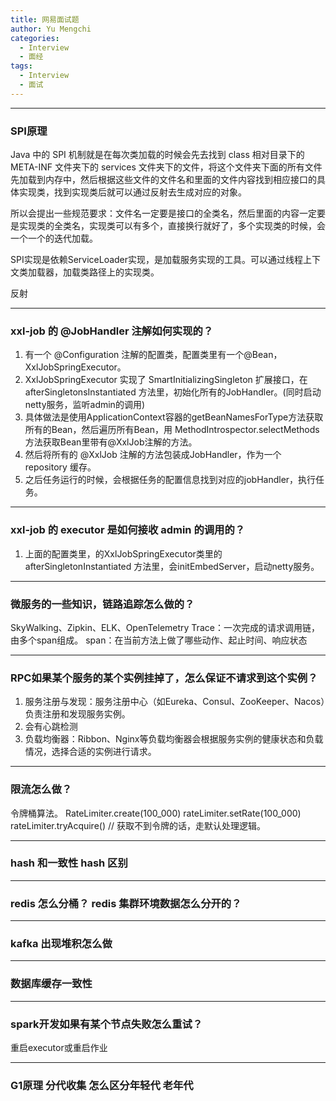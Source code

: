 ```yaml
---
title: 网易面试题
author: Yu Mengchi
categories:
  - Interview 
  - 面经
tags:
  - Interview
  - 面试
---
```


---
### SPI原理
Java 中的 SPI 机制就是在每次类加载的时候会先去找到 class 相对目录下的 META-INF 文件夹下的 services 文件夹下的文件，将这个文件夹下面的所有文件先加载到内存中，然后根据这些文件的文件名和里面的文件内容找到相应接口的具体实现类，找到实现类后就可以通过反射去生成对应的对象。

所以会提出一些规范要求：文件名一定要是接口的全类名，然后里面的内容一定要是实现类的全类名，实现类可以有多个，直接换行就好了，多个实现类的时候，会一个一个的迭代加载。

SPI实现是依赖ServiceLoader实现，是加载服务实现的工具。可以通过线程上下文类加载器，加载类路径上的实现类。

反射

---
### xxl-job 的 @JobHandler 注解如何实现的？
1. 有一个 @Configuration 注解的配置类，配置类里有一个@Bean，XxlJobSpringExecutor。
2. XxlJobSpringExecutor 实现了 SmartInitializingSingleton 扩展接口，在 afterSingletonsInstantiated 方法里，初始化所有的JobHandler。(同时启动netty服务，监听admin的调用)
3. 具体做法是使用ApplicationContext容器的getBeanNamesForType方法获取所有的Bean，然后遍历所有Bean，用 MethodIntrospector.selectMethods方法获取Bean里带有@XxlJob注解的方法。
4. 然后将所有的 @XxlJob 注解的方法包装成JobHandler，作为一个 repository 缓存。
5. 之后任务运行的时候，会根据任务的配置信息找到对应的jobHandler，执行任务。

---
### xxl-job 的 executor 是如何接收 admin 的调用的？
1. 上面的配置类里，的XxlJobSpringExecutor类里的 afterSingletonInstantiated 方法里，会initEmbedServer，启动netty服务。

---
### 微服务的一些知识，链路追踪怎么做的？
SkyWalking、Zipkin、ELK、OpenTelemetry
Trace：一次完成的请求调用链，由多个span组成。
span：在当前方法上做了哪些动作、起止时间、响应状态

---
### RPC如果某个服务的某个实例挂掉了，怎么保证不请求到这个实例？
1. 服务注册与发现：服务注册中心（如Eureka、Consul、ZooKeeper、Nacos）负责注册和发现服务实例。
2. 会有心跳检测
3. 负载均衡器：Ribbon、Nginx等负载均衡器会根据服务实例的健康状态和负载情况，选择合适的实例进行请求。

---
### 限流怎么做？
令牌桶算法。
RateLimiter.create(100_000)
rateLimiter.setRate(100_000)
rateLimiter.tryAcquire() // 获取不到令牌的话，走默认处理逻辑。

---
### hash 和一致性 hash 区别

---
### redis 怎么分桶？ redis 集群环境数据怎么分开的？

---
### kafka 出现堆积怎么做

---
### 数据库缓存一致性

---
### spark开发如果有某个节点失败怎么重试？
重启executor或重启作业

---
### G1原理 分代收集 怎么区分年轻代 老年代 

